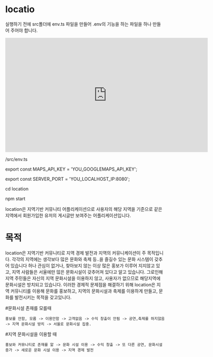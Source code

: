 # locatio

실행하기 전에 src폴더에 env.ts 파일을 만들어 .env의 기능을 하는 파일을 하나 만들어 주어야 합니다.

<iframe width="640" height="360" src="https://youtu.be/YHeyyVItN9A" frameborder="0" gesture="media" allowfullscreen=""></iframe>

/src/env.ts

export const MAPS_API_KEY = 'YOU_GOOGLEMAPS_API_KEY';

export const SERVER_PORT = 'YOU_LOCALHOST_IP:8080';

cd location

npm start

location은 지역기반 커뮤니티 어플리케이션으로 사용자의 해당 지역을 기준으로 같은 지역에서 회원가입한 유저의 게시글만 보여주는 어플리케이션입니다.

# 목적
location은 지역기반 커뮤니티로 지역 경제 발전과 지역의 커뮤니케이션이 주 목적입니다.
각각의 지역에는 생각보다 많은 문화와 축제 등..을 즐길수 있는 문화 시스템이 갖추어 있습니다
허나 관심이 없거나, 찾아보지 않는 이상 많은 홍보가 이루어 지지않고 있고,
지역 사람들은 서울에만 많은 문화시설이 갖추어져 있다고 알고 있습니다.
그로인해 지역 주민들은 자신의 지역 문화시설을 이용하지 않고, 사용자가 없으므로 해당지역에 문화시설은 방치되고 있습니다.
이러한 경제적 문제점을 해결하기 위해 location은 지역 커뮤니티를 이용해 문화를 홍보하고, 지역의 문화시설과 축제를 이용하게 만들고, 문화를 발전시키는 목적을 갖고있니다.

#문화시설 존재를 모를때
```
홍보를 안함, 모름 -> 이용안함 -> 고객없음 -> 수익 창출이 안됨 -> 공연,축제를 하지않음 -> 지역 문화시설 방치 -> 서울로 문화시설 집중.
```
#지역 문화시설을 이용할 때
```
홍보와 커뮤니티로 존재를 앎 -> 문화 시설 이용 -> 수익 창출 -> 또 다른 공연, 문화시설 증가 -> 새로운 문화 시설 이용 -> 지역 경제 발전
```

